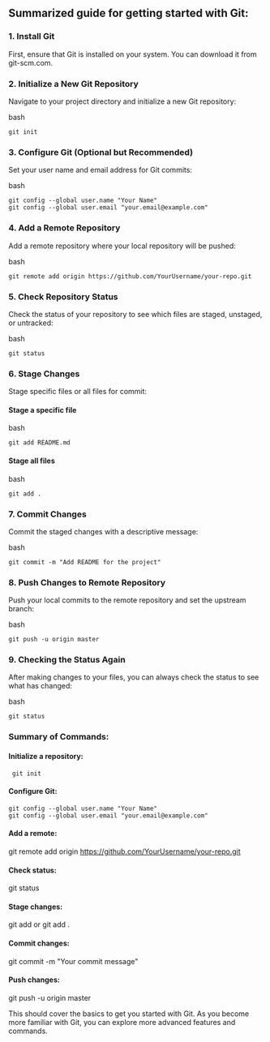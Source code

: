 ## Summarized guide for getting started with Git:
### 1. Install Git

First, ensure that Git is installed on your system. You can download it from git-scm.com.
### 2. Initialize a New Git Repository

Navigate to your project directory and initialize a new Git repository:

bash
```
git init
```

### 3. Configure Git (Optional but Recommended)

Set your user name and email address for Git commits:

bash
```
git config --global user.name "Your Name"
git config --global user.email "your.email@example.com"
```
### 4. Add a Remote Repository

Add a remote repository where your local repository will be pushed:

bash
```
git remote add origin https://github.com/YourUsername/your-repo.git
```
### 5. Check Repository Status

Check the status of your repository to see which files are staged, unstaged, or untracked:

bash
```
git status
```
### 6. Stage Changes

Stage specific files or all files for commit:

#### Stage a specific file

bash
```
git add README.md
```
#### Stage all files
bash
```
git add .
```
### 7. Commit Changes

Commit the staged changes with a descriptive message:

bash
```
git commit -m "Add README for the project"
```
### 8. Push Changes to Remote Repository

Push your local commits to the remote repository and set the upstream branch:

bash
```
git push -u origin master
```
### 9. Checking the Status Again

After making changes to your files, you can always check the status to see what has changed:

bash

```
git status
```

### Summary of Commands:

#### Initialize a repository:
     git init
#### Configure Git:
    git config --global user.name "Your Name"
    git config --global user.email "your.email@example.com"

####  Add a remote: 
git remote add origin https://github.com/YourUsername/your-repo.git
#### Check status: 
git status
#### Stage changes: 
git add <file> or git add .
#### Commit changes: 
git commit -m "Your commit message"
#### Push changes: 
git push -u origin master

This should cover the basics to get you started with Git. As you become more familiar with Git, you can explore more advanced features and commands.